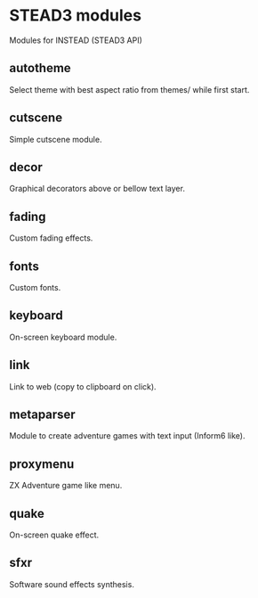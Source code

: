 # STEAD3 modules

Modules for INSTEAD (STEAD3 API)

## autotheme

Select theme with best aspect ratio from themes/ while first start.

## cutscene

Simple cutscene module.

## decor

Graphical decorators above or bellow text layer.

## fading

Custom fading effects.

## fonts

Custom fonts.

## keyboard

On-screen keyboard module.

## link

Link to web (copy to clipboard on click).

## metaparser

Module to create adventure games with text input (Inform6 like).

## proxymenu

ZX Adventure game like menu.

## quake

On-screen quake effect.

## sfxr

Software sound effects synthesis.
